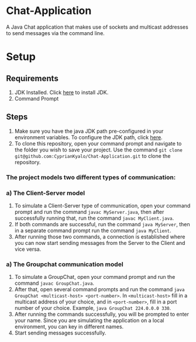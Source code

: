 # Chat-Application
A Java Chat application that makes use of sockets and multicast addresses to send messages via the command line.

# Setup
## Requirements
1. JDK Installed. Click [here](https://www.oracle.com/java/technologies/javase-downloads.html) to install JDK.
2. Command Prompt 

## Steps
1. Make sure you have the java JDK path pre-configured in your environment variables. To configure the JDK path, click [here](https://www.javatpoint.com/how-to-set-path-in-java).
2. To clone this repository, open your command prompt and navigate to the folder you wish to save your project. Use the command ``git clone git@github.com:CyprianKyalo/Chat-Application.git`` to clone the repository.


### The project models two different types of communication:

### a) The Client-Server model
1. To simulate a Client-Server type of communication, open your command prompt and run the command ``javac MyServer.java``, then after successfully running that, run the command ``javac MyClient.java``.
2. If both commands are successful, run the command ``java MyServer``, then in a separate command prompt run the command ``java MyClient``.
3. After running those two commands, a connection is established where you can now start sending messages from the Server to the Client and vice versa.

### a) The Groupchat communication model
1. To simulate a GroupChat, open your command prompt and run the command ``javac GroupChat.java``.
2. After that, open several command prompts and run the command ``java GroupChat <multicast-host> <port-number>``. In ``<multicast-host>`` fill in a multicast address of your choice, and in ``<port-number>``, fill in a port number of your choice. Example, ``java GroupChat 224.0.0.0 330``.
3. After running the commands successfully, you will be prompted to enter your name. Since you are simulating the application on a local environment, you can key in different names.
4. Start sending messages successfully.
